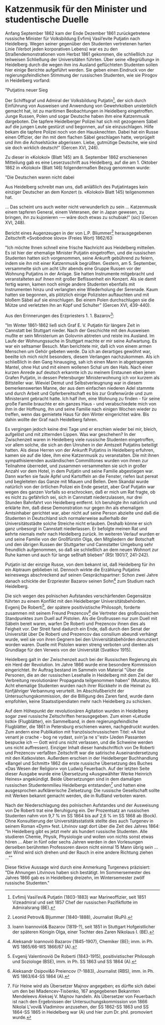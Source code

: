 # Katzenmusik für den Minister und studentische Duelle

Anfang September 1862 kam der Ende Dezember 1861 zurückgetretene russische Minister für Volksbildung Evfimij Vasil’evite Putjatin nach Heidelberg. Wegen seiner gegenüber den Studenten vertretenen harten Linie (Verbot jeden korporativen Lebens) war es zu den Straßendemonstrationen vom Herbst 1861 gekommen, die schließlich zur teilweisen Schließung der Universitäten führten. Über seine «Begrüßung» in Heidelberg durch die wegen ihm ins Ausland geflüchteten Studenten sollen hier einige Berichte aufgeführt werden. Sie geben einen Eindruck von der regierungsfeindlichen Stimmung der russischen Studenten, wie sie Pirogov in Heidelberg vorfand:

"Putjatins neuer Sieg

Der Schiffsgraf und Admiral der Volksbildung Putjatin[^1], der sich durch Einführung von Ausweisen und Anwendung von Gewehrkolben unsterblich gemacht hat, ist zu maritimen Beobachtungen in Heidelberg eingetroffen. Junge Russen, Polen und sogar Deutsche haben ihm eine Katzenmusik dargeboten. Die tapfere Heidelberger Polizei hat sich mit gezogenem Säbel auf die jungen Leute gestürzt und begonnen, auf sie einzuschlagen. Hilfe bekam die tapfere Polizei noch von den Hausknechten. Dabei hat ein Russe einen Offizier, der ihn mit dem flachen Säbel geschlagen hatte, verprügelt und ihm die Achselstücke abgerissen. Liebe, gutmütige Deutsche, wie sind sie doch wirklich deutsch!" (Gercen XVI, 246).

Zu dieser in «Kolokol» (Blatt 145) am 8. September 1862 erschienenen Mitteilung gab es eine Leserzuschrift aus Heidelberg, auf die am 1. Oktober 1862 in «Kolokol» (Blatt 146) folgendermaßen Bezug genommen wurde:

"Die Deutschen waren nicht dabei

Aus Heidelberg schreibt man uns, daß anläßlich des Putjatintages kein einziger Deutscher an dem Konzert (s. «Kolokol» Blatt 145) teilgenommen hat.

... Das scheint uns auch weiter nicht verwunderlich zu sein ... Katzenmusik einem tapferen General, einem Veteranen, der in Japan gewesen, zu bringen, ihn zu kujonieren -— wäre doch etwas zu schubiak!” (sic) (Gercen XVI, 248).

Bericht eines Augenzeugen in der von L.P. Bliummer[^2] herausgegebenen Zeitschrift «Svobodnoe slovo» (Freies Wort) 1862/63:

"Ich möchte Ihnen schnell eine frische Nachricht aus Heidelberg mitteilen. Es ist hier der ehemalige Minister Putjatin eingetroffen, und die russischen Studenten hatten sich vorgenommen, seine Ankunft gebührend zu feiern, indem sie ihn mit einer Katzenmusik begrüßten. Gestern, am 5. September, versammelte sich um acht Uhr abends eine Gruppe Russen vor der Wohnung Putjatins in der Anlage. Sie hatten Instrumente mitgebracht und veranstalteten auf ihnen mit großer Beflissenheit ein Konzert. Als sie damit fertig waren, kamen noch einige andere Studenten ebenfalls mit Instrumenten hinzu und verlangten eine Wiederholung der Serenade. Kaum hatten sie begonnen, als plötzlich einige Polizisten auftauchten und mit bloßem Säbel auf sie einschlugen. Bei einem Polen durchschlugen sie die Mütze und verletzten ihn an Kopf und Schulter” (Gercen XVI, 439-440).

Aus den Erinnerungen des Erzpriesters 1. 1. Bazarov[^3]:

"Im Winter 1861-1862 ließ sich Graf E. V. Putjatin für längere Zeit in Cannstatt bei Stuttgart nieder. Nach der Geschichte mit den Ausweisen mußte er sein Ministerium an Golovnin abtreten und reiste ins Ausland. Im Laufe der Wohnungssuche in Stuttgart machte er mir seine Aufwartung. Es war ein seltsamer Besuch. Man berichtete mir, daß ich von einem armen Menschen um Gehör gebeten werde. Da ich an derartiges gewöhnt war, beeilte ich mich nicht besonders, diesem Verlangen nachzukommen. Als ich schließlich in den Gang hinausging, sah ich einen Mann in abgetragenem Mantel, ohne Hut und mit einem wollenen Schal um den Hals. Nach einer kurzen Anrede auf deutsch erkannte ich zu meinem Erstaunen eben jenen Grafen Putjatin, in dessen Petersburger Ministerwohnung ich vor kurzem als Bittsteller war. Wieviel Demut und Selbstverleugnung war in diesem bemerkenswerten Manne, der aus dem einfachen niederen Adel stammte und durch Arbeit und Opferbereitschaft es bis zur Grafenwürde und zum Ministeramt gebracht hatte. Ich half ihm, eine Wohnung zu finden - für seine große Familie brauchte er ein ganzes Haus - und verabschiedete mich von ihm in der Hoffnung, ihn und seine Familie nach einigen Wochen wieder zu treffen, wenn das gemietete Haus für den Winter eingerichtet wäre. Bis dahin wollte der Graf nach Heidelberg fahren.

Es vergingen jedoch keine drei Tage und er erschien wieder bei mir, bleich, aufgelöst und mit zitternden Lippen. Was war geschehen? In der Zwischenzeit waren in Heidelberg viele russische Studenten eingetroffen, vor allem solche, die sich an den Unruhen in der Amtszeit Putjatins beteiligt hatten. Als diese Herren von der Ankunft Putjatins in Heidelberg erfuhren, kamen sie auf die Idee, ihm eine Katzenmusik zu veranstalten. Die mit ihnen sympathisierenden ausländischen Commilitones wurden von ihnen zur Teilnahme überredet, und zusammen versammelten sie sich in großer Anzahl vor dem Hotel, in dem Putjatin und seine Familie abgestiegen war. Dann warfen sie faule Äpfel und Kartoffeln an die Fenster, riefen laut pereat und begleiteten das Ganze mit Miauen und Bellen. Dem Skandal wurde natürlich von der örtlichen Polizei ein Ende gesetzt, aber Graf Putjatin war wegen des ganzen Vorfalls so erschrocken, daß er mich um Rat fragte, ob es nicht zu gefährlich sei, sich in Cannstatt niederzulassen, nur drei Stunden Bahnfahrt von Heidelberg entfernt. Ich beruhigte ihn natürlich und erklärte ihm, daß diese Demonstration nur gegen ihn als ehemaligen Amtsinhaber gerichtet war, aber nicht auf seine Person abzielte und daß die Studenten in Deutschland sich normalerweise außerhalb der Universitätsstädte solche Streiche nicht erlauben. Deshalb könne er sich ganz unbesorgt in Cannstatt niederlassen. Er befolgte meinen Rat und kehrte niemals mehr nach Heidelberg zurück. Im weiteren Verlauf wurden er und seine Familie von der Großfürstin Olga, den Mitgliedern der Botschaft und den übrigen Russen der Stuttgarter und Cannstatter Umgebung sehr freundlich aufgenommen, so daß sie schließlich an dem neuen Wohnort zur Ruhe kamen und auch für lange seßhaft blieben” (RSt 1901/7, 241-242).

Putjatin ist der einzige Russe, von dem bekannt ist, daß Heidelberg für ihn ein Alptraum geblieben ist. Dennoch wirkte die Erzählung Putjatins keineswegs abschreckend auf seinen Gesprächspartner: Schon zwei Jahre danach schickte der Erzpriester Bazarov seinen Sohn[^4] zum Studium nach Heidelberg.

Die sich wegen des polnischen Aufstandes verschärfenden Gegensätze führten zu einem Konflikt mit den Heidelberger Universitätsbehörden. Evgenij De Roberti[^5], der spätere positivistische Philosoph, forderte zusammen mit seinem Freund Prezencov[^6] die Vertreter des großrussischen Standpunktes zum Duell auf Pistolen. Als die Großrussen nur zum Duell mit Säbeln bereit waren, warfen De Roberti und Prezencov ihnen dies als Feigheit vor. Der Streit fand dadurch ein Ende, daß durch den Senat der Universität über De Roberti und Prezencov das consilium abeundi verhängt wurde, weil sie von ihren Gegnern bei den Universitätsbehörden denunziert worden waren. Duelle mit Pistolen waren streng verboten und dienten als Grundlage für den Verweis von der Universität (Svatikov 1915).

Heidelberg galt in der Zwischenzeit auch bei der Russischen Regierung als ein Herd der Revolution. Im Jahre 1866 wurde eine besondere Kommission eingerichtet. Ihr Auftrag bestand im Sammeln von Material "Über die Personen, die an der russischen Lesehalle in Heidelberg mit dem Ziel der Verbreitung revolutionärer Propaganda teilgenommen haben” (Muratov, 80). Acht ehemalige Studenten wurden nach ihrer Rückkehr in die Heimat zu fünfjähriger Verbannung verurteilt. Im Abschlußbericht der Untersuchungskommission, der die Billigung des Zaren fand, wurde dann empfohlen, keine Staatsstipendiaten mehr nach Heidelberg zu schicken.

Auf dem Höhepunkt der revolutionären Agitation wurden in Heidelberg sogar zwei russische Zeitschriften herausgegeben. Zum einen «Letudie listki» (Flugblätter), ein Sammelband, in dem regierungsfeindliche Flugblätter, die 1861 in Petersburg erschienen waren, nachgedruckt wurden. Zum andern eine Publikation mit französischrussischem Titel: «A tout venant je crache - bog ne vydast, svin'ja ne s''est» (Jeden Passanten bespucke ich — Gott wird uns nicht verlassen, und die Schweine werden uns nicht auffressen). Einziger Inhalt dieser handschriftich von De Roberti und Prezencov verfaßten Zeitschrift war die satirische Auseinandersetzung mit den Katkovisten. Außerdem erschien in der Heidelberger Buchhandlung «Bangel und Schmitt» 1862 die erste russische Übersetzung des Buches «Das Wesen der Religion» von Ludwig Feuerbach. Auf der letzten Seite dieser Ausgabe wurde eine Übersetzung «Ausgewählter Werke Heinrich Heines» angekündigt. Beide Übersetzungen sind in dem damaligen russischen Studentenmilieu Heidelbergs entstanden[^7] und hatten eine ausgesprochen aufklärerische Zielsetzung: Die russische Gesellschaft sollte mit Werken bekannt gemacht werden, die in Rußland verboten waren.

Nach der Niederschlagung des polnischen Aufstandes und der Ausweisung von De Roberti trat eine Beruhigung ein. Der Prozentsatz an russischen Studenten nahm von 9,7 % im SS 1864 bis auf 2,6 % im SS 1868 ab (Bock). Ohne Konsultierung der Universitätsstatistik stellte dies auch Turgenev in seinem Roman «Dym» fest. Litvinov sagt dort über die Zeit des Jahres 1864: "In Heidelberg gibt es jetzt mehr als hundert russische Studenten. Alle studieren Chemie, Physik, Physiologie und wollen von nichts sonst etwas hören ... Aber in fünf oder sechs Jahren werden in den Vorlesungen derselben berühmten Professoren davon nicht einmal 15 Mann übrig sein ... der Wind wird sich drehen und der Rauch in eine andere Richtung ziehen ..."”

Diese fiktive Aussage wird durch eine Anmerkung Turgenevs präzisiert: "Die Ahnungen Litvinovs haben sich bestätigt. Im Sommersemester des Jahres 1866 gab es in Heidelberg dreizehn, im Wintersemester zwölf russische Studenten."


[^1]: Evfimij Vasil’evi& Putjatin (1803-1883) war Marineoffizier, seit 1851 Vizeadmiral und seit 1857 Chef der russischen Pazifikflotte im Admiralsrang (BE).
[^2]: Leonid Petrovi& Bljummer (1840-1888), Journalist (RuPi).
[^3]: Ioann loannoviö& Bazarov (1819-?), seit 1851 in Stuttgart Hofgeistlicher der späteren Königin Olga, einer Tochter des Zaren Nikolaus I. (BE).
[^4]: Aleksandr loannoviö Bazarov (1845-1907), Chemiker (BE); imm. in Ph. WS 1865/66-WS 1866/67 (A).
[^5]: Evgenij Valentinoviö De Roberti (1843-1915), positivistischer Philosoph und Soziologe (BSE), imm. in Ph. SS 1863 und SS 1864 (A).
[^6]: Aleksandr Osipovi&ö Preiencov (?-1883), Journalist (RBS), imm. in Ph. WS 1863/64-SS 1864 (A).
[^7]: Für Heine wird als Übersetzer Majnov angegeben; es dürfte sich dabei um den bei Mladencev-Tisöenko, 167 angegebenen Bekannten Mendeleevs Aleksej V. Majnov handeln. Als Übersetzer von Feuerbach ist nach den Ergebnissen der Untersuchungskommission von 1866 Nikolai L'vovi& Vladimirov anzusehen, der SS 1862-SS 1863 und SS 1864-SS 1865 in Heidelberg war (A) und hier zum Dr. phil. promoviert wurde.